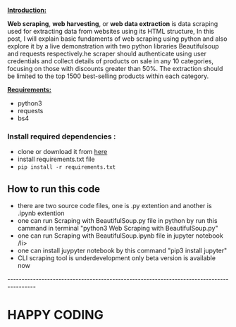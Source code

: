 
<span style="text-decoration: underline;"><strong>Introduction:</strong></span>

<b>Web scraping</b>, <b>web harvesting</b>, or <b>web data extraction</b> is data scraping used for extracting data from websites using its HTML structure, In this post, I will explain basic fundaments of web scraping using python and also explore it by a live demonstration with two python libraries Beautifulsoup and requests respectively.he scraper should authenticate using user credentials and collect details of products on sale in any 10 categories, focusing on those with discounts greater than 50%. The extraction should be limited to the top 1500 best-selling products within each category.

<span style="text-decoration: underline;"><strong>Requirements:</strong></span>
<ul>
	<li>python3</li>
	<li>requests</li>
	<li>bs4</li>
</ul>
<h3>Install required dependencies :</h3>
<ul>
	<li>clone or download it from <a href="https://github.com/rajat4665/web-scraping-with-python" target="_blank" rel="noopener">here</a></li>
	<li>install requirements.txt file</li>
	<li><code>pip install -r requirements.txt</code></li>

 </ul>

<h2> How to run this code</h2>
<ul>
	<li>there are two source code files, one is .py extention and another is .ipynb extention</li>
	<li>one can run Scraping with BeautifulSoup.py file in python by run this cammand in terminal "python3 Web Scraping with BeautifulSoup.py"</li>
	<li>one can run Scraping with BeautifulSoup.ipynb file in jupyter notebook /li>
	<li>one can install juypyter notebook by this command "pip3 install jupyter"</li>
	<li> CLI scraping tool is underdevelopment only beta version  is available now </li>
</ul>
----------------------------------------------------------------------------------------
<h1>HAPPY CODING</h1>
